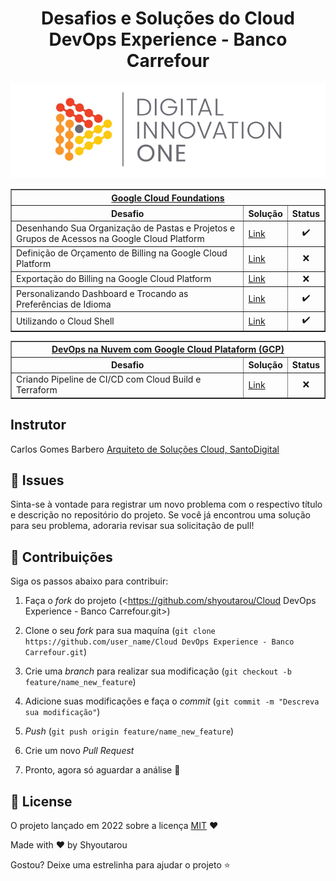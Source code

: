 <h1 align="center">Desafios e Soluções do Cloud DevOps Experience - Banco Carrefour</h1>
 
<!--Banner session-->
<p align="center">
  <img src="./assets/banner.png" alt="DIO" tittle="Digital Innovation One">
</p>


<!-- Google Cloud Foundations -->
<div align="left">
	<table border=1>
		<tr>
			<th colspan="3"><a href="https://github.com/shyoutarou/Cloud-DevOps-Experience---Banco-Carrefour/tree/master/Desafios/Google%20Cloud%20Foundations">Google Cloud Foundations</a></th>
		</tr>
		<tr>
			<th>Desafio</th>
			<th>Solução</th>
			<th>Status</th>
		</tr>
		<tr>
			<td>Desenhando Sua Organização de Pastas e Projetos e Grupos de Acessos na Google Cloud Platform</td>
			<td><a href="https://github.com/shyoutarou/Cloud-DevOps-Experience---Banco-Carrefour/tree/master/Desafios/Google%20Cloud%20Foundations/Desenhando%20Sua%20Organiza%C3%A7%C3%A3o%20de%20Pastas%20e%20Projetos%20e%20Grupos%20de%20Acessos%20na%20Google%20Cloud%20Platform">Link</a></td>
			<td align="center">✔️</td>
		</tr>
		<tr>
			<td>Definição de Orçamento de Billing na Google Cloud Platform</td>
			<td><a href="https://github.com/shyoutarou/Cloud-DevOps-Experience---Banco-Carrefour/tree/master/Desafios/Google%20Cloud%20Foundations/Exporta%C3%A7%C3%A3o%20do%20Billing%20na%20Google%20Cloud%20Platform">Link</a></td>
			<td align="center">❌</td>
		</tr>
		<tr>
			<td>Exportação do Billing na Google Cloud Platform</td>
			<td><a href="https://github.com/shyoutarou/desafios-DIO/tree/master/Desafios/Ruby/Praticando%20com%20Desafios%20Intermedi%C3%A1rios%20em%20Ruby/Crescimento%20Populacional">Link</a></td>
			<td align="center">❌</td>
		</tr>
		<tr>
			<td>Personalizando Dashboard e Trocando as Preferências de Idioma</td>
			<td><a href="https://github.com/shyoutarou/Cloud-DevOps-Experience---Banco-Carrefour/tree/master/Desafios/Google%20Cloud%20Foundations/Personalizando%20Dashboard%20e%20Trocando%20as%20Prefer%C3%AAncias%20de%20Idioma">Link</a></td>
			<td align="center">✔️</td>
		</tr>
		<tr>
			<td>Utilizando o Cloud Shell</td>
			<td><a href="https://github.com/shyoutarou/Cloud-DevOps-Experience---Banco-Carrefour/tree/master/Desafios/Google%20Cloud%20Foundations/Utilizando%20o%20Cloud%20Shell">Link</a></td>
			<td align="center">✔️</td>
		</tr>
	</table>          
	<!-- DevOps na Nuvem com Google Cloud Plataform (GCP) -->
	<table border=1>
		<tr>
			<th colspan="3"><a href="https://github.com/shyoutarou/Cloud-DevOps-Experience---Banco-Carrefour/tree/master/Desafios/DevOps%20na%20Nuvem%20com%20Google%20Cloud%20Plataform%20(GCP)">DevOps na Nuvem com Google Cloud Plataform (GCP)</a></th>
		</tr>
		<tr>
			<th>Desafio</th>
			<th>Solução</th>
			<th>Status</th>
		</tr>
		<tr>
			<td>Criando Pipeline de CI/CD com Cloud Build e Terraform</td>
			<td><a href="https://github.com/shyoutarou/Cloud-DevOps-Experience---Banco-Carrefour/tree/master/Desafios/DevOps%20na%20Nuvem%20com%20Google%20Cloud%20Plataform%20(GCP)/Criando%20Pipeline%20de%20CICD%20com%20Cloud%20Build%20e%20Terraform">Link</a></td>
			<td align="center">❌</td>
		</tr>               
	</table>
</div>

## Instrutor
Carlos Gomes Barbero
[Arquiteto de Soluções Cloud, SantoDigital](https://br.linkedin.com/in/carlosrgbarbero?trk=people-guest_people_search-card)

## 🐛 Issues

Sinta-se à vontade para registrar um novo problema com o respectivo título e descrição no repositório do projeto. Se você já encontrou uma solução para seu problema, adoraria revisar sua solicitação de pull!

## 🤝 Contribuições

Siga os passos abaixo para contribuir:

1. Faça o *fork* do projeto (<https://github.com/shyoutarou/Cloud DevOps Experience - Banco Carrefour.git>)

2. Clone o seu *fork* para sua maquína (`git clone https://github.com/user_name/Cloud DevOps Experience - Banco Carrefour.git`)

3. Crie uma *branch* para realizar sua modificação (`git checkout -b feature/name_new_feature`)

4. Adicione suas modificações e faça o *commit* (`git commit -m "Descreva sua modificação"`)

5. *Push* (`git push origin feature/name_new_feature`)

6. Crie um novo *Pull Request*

7. Pronto, agora só aguardar a análise 🚀 

## 📜 License

O projeto lançado em 2022 sobre a licença [MIT](./LICENSE) ❤️ 

Made with ♥ by Shyoutarou

Gostou? Deixe uma estrelinha para ajudar o projeto ⭐
